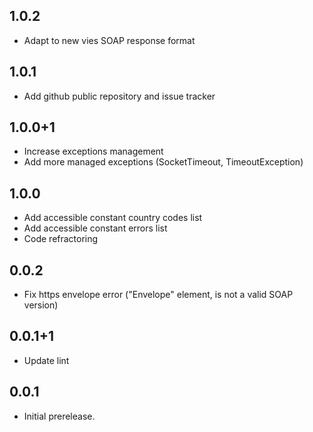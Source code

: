 ## 1.0.2

- Adapt to new vies SOAP response format

## 1.0.1

- Add github public repository and issue tracker

## 1.0.0+1

- Increase exceptions management
- Add more managed exceptions (SocketTimeout, TimeoutException)

## 1.0.0

- Add accessible constant country codes list
- Add accessible constant errors list
- Code refractoring

## 0.0.2

- Fix https envelope error ("Envelope" element, is not a valid SOAP version)

## 0.0.1+1

- Update lint

## 0.0.1

- Initial prerelease.
